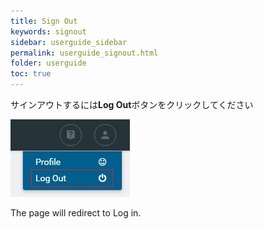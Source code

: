 ```yaml
---
title: Sign Out
keywords: signout
sidebar: userguide_sidebar
permalink: userguide_signout.html
folder: userguide
toc: true
---
```



サインアウトするには**Log Out**ボタンをクリックしてください


![](images/userguide/logout.jpg)

The page will redirect to Log in.
